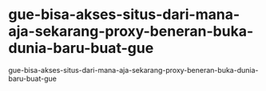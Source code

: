 # gue-bisa-akses-situs-dari-mana-aja-sekarang-proxy-beneran-buka-dunia-baru-buat-gue
gue-bisa-akses-situs-dari-mana-aja-sekarang-proxy-beneran-buka-dunia-baru-buat-gue
